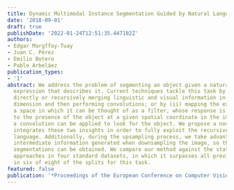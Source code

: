 ```yaml
---
title: Dynamic Multimodal Instance Segmentation Guided by Natural Language Queries
date: '2018-09-01'
draft: true
publishDate: '2022-01-24T12:51:35.447182Z'
authors:
- Edgar Margffoy-Tuay
- Juan C. Pérez
- Emilio Botero
- Pablo Arbeláez
publication_types:
- '1'
abstract: We address the problem of segmenting an object given a natural language
  expression that describes it. Current techniques tackle this task by either (i)
  directly or recursively merging linguistic and visual information in the channel
  dimension and then performing convolutions; or by (ii) mapping the expression to
  a space in which it can be thought of as a filter, whose response is directly related
  to the presence of the object at a given spatial coordinate in the image, so that
  a convolution can be applied to look for the object. We propose a novel method that
  integrates these two insights in order to fully exploit the recursive nature of
  language. Additionally, during the upsampling process, we take advantage of the
  intermediate information generated when downsampling the image, so that detailed
  segmentations can be obtained. We compare our method against the state-of-the-art
  approaches in four standard datasets, in which it surpasses all previous methods
  in six of eight of the splits for this task.
featured: false
publication: '*Proceedings of the European Conference on Computer Vision (ECCV)*'
---
```


